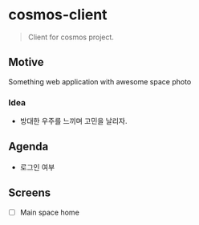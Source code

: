 # cosmos-client
> Client for cosmos project.

## Motive
Something web application with awesome space photo

### Idea
- 방대한 우주를 느끼며 고민을 날리자.

## Agenda
- 로그인 여부 

## Screens
- [ ] Main space home

